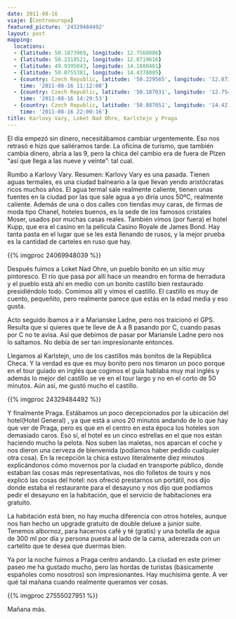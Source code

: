 ```yaml
---
date: 2011-08-16
viaje: [Centroeuropa]
featured_picture: '24329484492'
layout: post
mapping:
  locations:
  - {latitude: 50.1873969, longitude: 12.7568086}
  - {latitude: 50.2318521, longitude: 12.8719616}
  - {latitude: 49.9395043, longitude: 14.1880461}
  - {latitude: 50.0755381, longitude: 14.4378005}
  - {country: Czech Republic, latitude: '50.229565', longitude: '12.873976', place: Carlsbad,
    time: '2011-08-16 11:12:08'}
  - {country: Czech Republic, latitude: '50.187031', longitude: '12.754320', place: Loket,
    time: '2011-08-16 14:29:53'}
  - {country: Czech Republic, latitude: '50.087051', longitude: '14.421246', place: Prague,
    time: '2011-08-16 22:00:16'}
title: Karlovy Vary, Loket Nad Ohre, Karlstejn y Praga
---
```

El día empezó sin dinero, necesitábamos cambiar urgentemente. Eso nos retrasó e hizo que saliéramos tarde. La oficina de turismo, que también cambia dinero, abría a las 9, pero la chica del cambio era de fuera de Plzen “así que llega a las nueve y veinte”: tal cual.

Rumbo a Karlovy Vary. Resumen: Karlovy Vary es una pasada. Tienen aguas termales, es una ciudad balneario a la que llevan yendo aristócratas ricos muchos años. El agua termal sale realmente caliente, tienen unas fuentes en la ciudad por las que sale agua a yo diría unos 50ºC, realmente caliente. Además de una o dos calles con tiendas muy caras, de firmas de moda tipo Chanel, hoteles buenos, es la sede de los famosos cristales Moser, usados por muchas casas reales. También vimos (por fuera) el hotel Kupp, que era el casino en la película Casino Royale de James Bond. Hay tanta pasta en el lugar que se les está llenando de rusos, y la mejor prueba es la cantidad de carteles en ruso que hay.

{{% imgproc 24069948039 %}}

Después fuimos a Loket Nad Ohre, un pueblo bonito en un sitio muy pintoresco. El río que pasa por allí hace un meandro en forma de herradura y el pueblo está ahí en medio con un bonito castillo bien restaurado presidiéndolo todo. Comimos allí y vimos el castillo. El castillo es muy de cuento, pequeñito, pero realmente parece que estás en la edad media y eso gusta.

Acto seguido íbamos a ir a Marianske Ladne, pero nos traicionó el GPS. Resulta que si quieres que te lleve de A a B pasando por C, cuando pasas por C no te avisa. Así que debimos de pasar por Mariansle Ladne pero nos lo saltamos. No debía de ser tan impresionante entonces.

Llegamos al Karlstejn, uno de los castillos más bonitos de la República Checa. Y la verdad es que es muy bonito pero nos timaron un poco porque en el tour guiado en inglés que cogimos el guía hablaba muy mal inglés y además lo mejor del castillo se ve en el tour largo y no en el corto de 50 minutos. Aún así, me gustó mucho el castillo.

{{% imgproc 24329484492 %}}

Y finalmente Praga. Estábamos un poco decepcionados por la ubicación del hotel(Hotel General) , ya que está a unos 20 minutos andando de lo que hay que ver de Praga, pero es que en el centro en esta época los hoteles son demasiado caros. Eso sí, el hotel es un cinco estrellas en el que nos están haciendo mucho la pelota. Nos suben las maletas, nos aparcan el coche y nos dieron una cerveza de bienvenida (podíamos haber pedido cualquier otra cosa). En la recepción la chica estuvo literalmente diez minutos explicándonos cómo movernos por la ciudad en transporte público, donde estaban las cosas más representativas, nos dio folletos de tours y nos explicó las cosas del hotel: nos ofreció prestarnos un portátil, nos dijo donde estaba el restaurante para el desayuno y nos dijo que podíamos pedir el desayuno en la habitación, que el servicio de habitaciones era gratuito.

La habitación está bien, no hay mucha diferencia con otros hoteles, aunque nos han hecho un upgrade gratuito de double deluxe a junior suite. Tenemos albornoz, para hacernos café y té (gratis) y una botella de agua de 300 ml por día y persona puesta al lado de la cama, aderezada con un cartelito que te desea que duermas bien.

Ya por la noche fuimos a Praga centro andando. La ciudad en este primer paseo me ha gustado mucho, pero las hordas de turistas (básicamente españoles como nosotros) son impresionantes. Hay muchísima gente. A ver qué tal mañana cuando realmente queramos ver cosas.

{{% imgproc 27555027951 %}}

Mañana más.